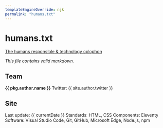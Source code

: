 ```yaml
---
templateEngineOverride: njk
permalink: "humans.txt"
---
```

# humans.txt

[The humans responsible & technology colophon](https://humanstxt.org/)

_This file contains valid markdown._

## Team

**{{ pkg.author.name }}**
Twitter: {{ site.author.twitter }}

## Site

Last update: {{ currentDate }}
Standards: HTML, CSS
Components: Eleventy
Software: Visual Studio Code, Git, GitHub, Microsoft Edge, Node.js, npm
